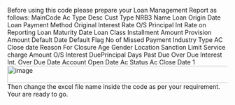 Before using this code please prepare your Loan Management Report as follows:
MainCode	Ac Type Desc	Cust Type	NRB3	Name	Loan Origin Date	Loan Payment Method	Original Interest Rate	O/S Principal	Int Rate on Reporting	Loan Maturity Date	Loan Class	Installment Amount	Provision Amount	Default Date	Default Flag	No of Missed Payment	Industry Type	AC Close date	Reason For Closure	Age	Gender	Location	Sanction Limit	Service charge Amount	O/S Interest	DuePrincipal	Days Past Due	Over Due Interest	Int. Over Due Date	Account Open Date	Ac Status	Ac Close Date 1
<img width="6002" height="39" alt="image" src="https://github.com/user-attachments/assets/3cb64db6-374f-4597-8f8b-61f693249214" />
Then change the excel file name inside the code as per your requirement.
Your are ready to go.
